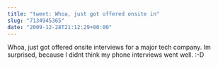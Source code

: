 ```yaml
---
title: "tweet: Whoa, just got offered onsite in"
slug: "7134945365"
date: "2009-12-28T21:12:29+00:00"
---
```

Whoa, just got offered onsite interviews for a major tech company. Im surprised, because I didnt think my phone interviews went well. :-D
